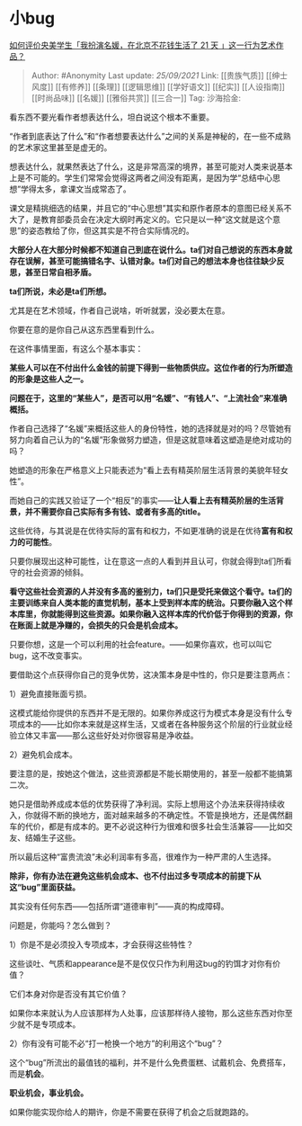 # 小bug
[如何评价央美学生「我扮演名媛，在北京不花钱生活了 21 天 」这一行为艺术作品？](https://www.zhihu.com/question/483726447/answer/2131805237)

> Author: #Anonymity
> Last update: *25/09/2021*
> Link: [[贵族气质]] [[绅士风度]] [[有修养]] [[条理]] [[逻辑思维]] [[学好语文]] [[纪实]] [[人设指南]] [[时尚品味]] [[名媛]] [[雅俗共赏]] [[三合一]]
> Tag:
> 沙海拾金:

看东西不要光看作者想表达什么，坦白说这个根本不重要。

“作者到底表达了什么”和“作者想要表达什么”之间的关系是神秘的，在一些不成熟的艺术家这里甚至是虚无的。

想表达什么，就果然表达了什么，这是非常高深的境界，甚至可能对人类来说基本上是不可能的。学生们常常会觉得这两者之间没有距离，是因为学“总结中心思想”学得太多，拿课文当成常态了。

课文是精挑细选的结果，并且它的“中心思想”其实和原作者原本的意图已经关系不大了，是教育部委员会在决定大纲时再定义的。它只是以一种“这文就是这个意思”的姿态教给了你，但这其实是不符合实际情况的。

**大部分人在大部分时候都不知道自己到底在说什么。ta们对自己想说的东西本身就存在误解，甚至可能搞错名字、认错对象。ta们对自己的想法本身也往往缺少反思，甚至日常自相矛盾。**

**ta们所说，未必是ta们所想。**

尤其是在艺术领域，作者自己说啥，听听就罢，没必要太在意。

你要在意的是你自己从这东西里看到什么。

在这件事情里面，有这么个基本事实：

**某些人可以在不付出什么金钱的前提下得到一些物质供应。这位作者的行为所塑造的形象是这些人之一。**

**问题在于，这里的“某些人”，是否可以用“名媛”、“有钱人”、“上流社会”来准确概括。**

作者自己选择了“名媛”来概括这些人的身份特性，她的选择就是对的吗？尽管她有努力向着自己认为的“名媛”形象做努力塑造，但是这就意味着这塑造是绝对成功的吗？

她塑造的形象在严格意义上只能表述为“看上去有精英阶层生活背景的美貌年轻女性”。

而她自己的实践又验证了一个“相反”的事实——**让人看上去有精英阶层的生活背景，并不需要你自己实际有多有钱、或者有多高的title。**

这些优待，与其说是在优待实际的富有和权力，不如更准确的说是在优待**富有和权力的可能性**。

只要你展现出这种可能性，让在意这一点的人看到并且认可，你就会得到ta们所看守的社会资源的倾斜。

**看守这些社会资源的人并没有多高的鉴别力，ta们只是受托来做这个看守。ta们的主要训练来自人类本能的直觉机制，基本上受到样本库的统治。只要你融入这个样本库里，你就能得到这些资源。如果你融入这样本库的代价低于你得到的资源，你在账面上就是净赚的，会损失的只会是机会成本。**

只要你想，这是一个可以利用的社会feature。——如果你喜欢，也可以叫它bug，这不改变事实。

要借助这个点获得你自己的竞争优势，这决策本身是中性的，你只是要注意两点：

1）避免直接账面亏损。

这模式能给你提供的东西并不是无限的。如果你养成这行为模式本身是没有什么专项成本的——比如你本来就是这样生活，又或者在各种服务这个阶层的行业就业经验立体又丰富——那么这些好处对你很容易是净收益。

2）避免机会成本。

要注意的是，按她这个做法，这些资源都是不能长期使用的，甚至一般都不能搞第二次。

她只是借助养成成本低的优势获得了净利润。实际上想用这个办法来获得持续收入，你就得不断的换地方，面对越来越多的不确定性。不管是换地方，还是偶然翻车的代价，都是有成本的。更不必说这种行为很难和很多社会生活兼容——比如交友、结婚生子这些。

所以最后这种“富贵流浪”未必利润率有多高，很难作为一种严肃的人生选择。

**除非，你有办法在避免这些机会成本、也不付出过多专项成本的前提下从这“bug”里面获益。**

其实没有任何东西——包括所谓“道德审判”——真的构成障碍。

问题是，你能吗？怎么做到？

1）你是不是必须投入专项成本，才会获得这些特性？

这些谈吐、气质和appearance是不是仅仅只作为利用这bug的钓饵才对你有价值？

它们本身对你是否没有其它价值？

如果你本来就认为人应该那样为人处事，应该那样待人接物，那么这些东西对你至少就不是专项成本。

2）你有没有可能不必“打一枪换一个地方”的利用这个“bug”？

这个“bug”所流出的最值钱的福利，并不是什么免费蛋糕、试戴机会、免费搭车，而是**机会**。

**职业机会，事业机会。**

如果你能实现你给人的期许，你是不需要在获得了机会之后就跑路的。
